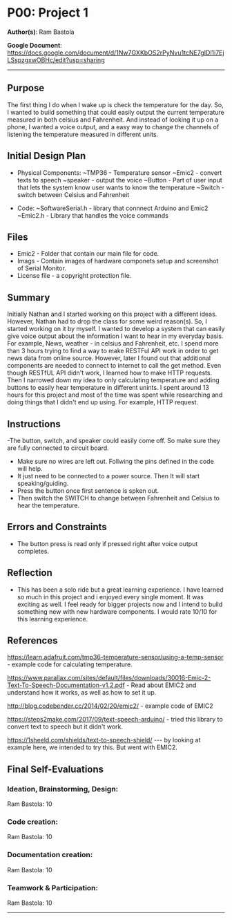 # P00: Project 1

**Author(s)**: Ram Bastola

**Google Document**: https://docs.google.com/document/d/1Nw7GXKbOS2rPyNvu1tcNE7gIDl1i7EjLSspzgxwOBHc/edit?usp=sharing

---
## Purpose
  The first thing I do when I wake up is check the temperature for the day. So, I wanted to build something that could easily output the current temperature measured in both celsius and Fahrenheit. And instead of looking it up on a phone, I wanted a voice output, and a easy way to change the channels of listening the temperature measured in different units.

## Initial Design Plan

- Physical Components:
    ~TMP36 - Temperature sensor
    ~Emic2 - convert texts to speech
    ~speaker - output the voice
    ~Button - Part of user input that lets the system know user wants to know the temperature
    ~Switch - switch between Celsius and Fahrenheit
    
- Code:
    ~SoftwareSerial.h - library that connnect Arduino and Emic2
    ~Emic2.h - Library that handles the voice commands
 
## Files
- Emic2 - Folder that contain our main file for code.
- Imags - Contain images of hardware componets setup and screenshot of Serial Monitor.
- License file - a copyright protection file.

## Summary
Initially Nathan and I started working on this project with a different ideas. However, Nathan had to drop the class for some weird reason(s). So, I started working on it by myself. I wanted to develop a system that can easily give voice output about the information I want to hear in my everyday basis. For example, News, weather - in celsius and Fahrenheit, etc. I spend more than 3 hours trying to find a way to make RESTFul API work in order to get news data from online source. However, later I found out that additional components are needed to connect to internet to call the get method. Even though RESTfUL API didn't work, I learned how to make HTTP requests. Then I narrowed down my idea to only calculating temperature and adding buttons to easily hear temperature in different unints. I spent around 13 hours for this project and most of the time was spent while researching and doing things that I didn't end up using. For example, HTTP request. 


## Instructions

-The button, switch, and speaker could easily come off. So make sure they are fully connected to circuit board.
- Make sure no wires are left out. Follwing the pins defined in the code will help.
- It just need to be connected to a power source. Then It will start speaking/guiding.
- Press the button once first sentence is spken out.
- Then switch the SWITCH to change between Fahrenheit and Celsius to hear the temperature.

## Errors and Constraints
- The button press is read only if pressed right after voice output completes.
## Reflection
- This has been a solo ride but a great learning experience. I have learned so much in this project and i enjoyed every single moment. It was exciting as well. I feel ready for bigger projects now and I intend to build something new with new hardware components. I would rate 10/10 for this learning experience.


## References


https://learn.adafruit.com/tmp36-temperature-sensor/using-a-temp-sensor - example code for calculating temperature.

https://www.parallax.com/sites/default/files/downloads/30016-Emic-2-Text-To-Speech-Documentation-v1.2.pdf - Read about EMIC2 and understand how it works, as well as how to set it up.

http://blog.codebender.cc/2014/02/20/emic2/   - example code of EMIC2 

https://steps2make.com/2017/09/text-speech-arduino/     - tried this library to convert text to speech but it didn't work.

https://1sheeld.com/shields/text-to-speech-shield/ --- by looking at example here, we intended to try this. But went with EMIC2.


## Final Self-Evaluations


### Ideation, Brainstorming, Design:

Ram Bastola: 10

### Code creation: 

Ram Bastola: 10

### Documentation creation:

Ram Bastola: 10

### Teamwork & Participation:

Ram Bastola: 10


---
